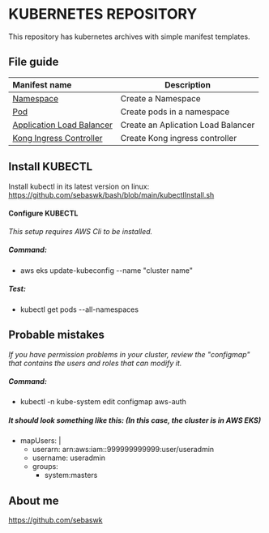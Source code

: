 # KUBERNETES REPOSITORY
This repository has kubernetes archives with simple manifest templates.


## File guide
| Manifest name | Description |
|:------|-------------|
| [Namespace](Namespace.yml) | Create a Namespace |
| [Pod](podDeployment.yml) | Create pods in a namespace |
| [Application Load Balancer](loadbalancerService.yml) | Create an Aplication Load Balancer |
| [Kong Ingress Controller](kongIngressController.yml) | Create Kong ingress controller  |


## Install KUBECTL
Install kubectl in its latest version on linux:
https://github.com/sebaswk/bash/blob/main/kubectlInstall.sh

#### Configure KUBECTL
*This setup requires AWS Cli to be installed.*
##### Command:
- aws eks update-kubeconfig --name "cluster name"

##### Test:
- kubectl get pods --all-namespaces


## Probable mistakes
*If you have permission problems in your cluster, review the "configmap" that contains the users and roles that can modify it.*

##### Command:
- kubectl -n kube-system edit configmap aws-auth

##### It should look something like this: (In this case, the cluster is in AWS EKS)
- mapUsers: |
    - userarn: arn:aws:iam::999999999999:user/useradmin
    - username: useradmin
    - groups:
        - system:masters


## About me
https://github.com/sebaswk